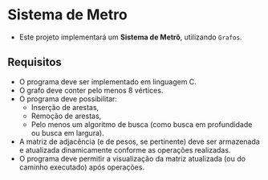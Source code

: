 # Sistema de Metro

- Este projeto implementará um **Sistema de Metrô**, utilizando `Grafos`.

## Requisitos
- O programa deve ser implementado em linguagem C.
- O grafo deve conter pelo menos 8 vértices.
- O programa deve possibilitar:
  - Inserção de arestas,
  - Remoção de arestas,
  - Pelo menos um algoritmo de busca (como busca em profundidade ou busca em largura).
- A matriz de adjacência (e de pesos, se pertinente) deve ser armazenada e atualizada dinamicamente conforme as operações realizadas.
- O programa deve permitir a visualização da matriz atualizada (ou do caminho executado) após operações.
